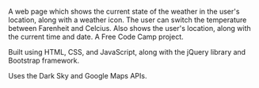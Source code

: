 A web page which shows the current state of the weather in the user's location, along with a weather icon. The user can switch the temperature between Farenheit and Celcius. Also shows the user's location, along with the current time and date. A Free Code Camp project.

Built using HTML, CSS, and JavaScript, along with the jQuery library and Bootstrap framework.

Uses the Dark Sky and Google Maps APIs.
